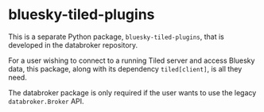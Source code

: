 # bluesky-tiled-plugins

This is a separate Python package, `bluesky-tiled-plugins`, that is
developed in the databroker repository.

For a user wishing to connect to a running Tiled server and access Bluesky data,
this package, along with its dependency `tiled[client]`, is all they need.

The databroker package is only required if the user wants to use the legacy
`databroker.Broker` API.
